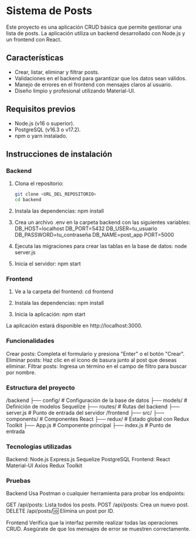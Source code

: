 # Sistema de Posts

Este proyecto es una aplicación CRUD básica que permite gestionar una lista de posts. La aplicación utiliza un backend desarrollado con Node.js y un frontend con React. 

## Características

- Crear, listar, eliminar y filtrar posts.
- Validaciones en el backend para garantizar que los datos sean válidos.
- Manejo de errores en el frontend con mensajes claros al usuario.
- Diseño limpio y profesional utilizando Material-UI.

## Requisitos previos

- Node.js (v16 o superior).
- PostgreSQL (v16.3 o v17.2).
- npm o yarn instalado.

## Instrucciones de instalación

### Backend

1. Clona el repositorio:
   ```bash
   git clone <URL_DEL_REPOSITORIO>
   cd backend

2. Instala las dependencias:
    npm install

3. Crea un archivo .env en la carpeta backend con las siguientes variables:
    DB_HOST=localhost
    DB_PORT=5432
    DB_USER=tu_usuario
    DB_PASSWORD=tu_contraseña
    DB_NAME=post_app
    PORT=5000

4. Ejecuta las migraciones para crear las tablas en la base de datos:
    node server.js

5. Inicia el servidor:
    npm start

### Frontend

1. Ve a la carpeta del frontend:
    cd frontend

2. Instala las dependencias:
    npm install

3. Inicia la aplicación:
    npm start

La aplicación estará disponible en http://localhost:3000.


### Funcionalidades

Crear posts: Completa el formulario y presiona "Enter" o el botón "Crear".
Eliminar posts: Haz clic en el ícono de basura junto al post que deseas eliminar.
Filtrar posts: Ingresa un término en el campo de filtro para buscar por nombre.

### Estructura del proyecto

/backend
  ├── config/        # Configuración de la base de datos
  ├── models/        # Definición de modelos Sequelize
  ├── routes/        # Rutas del backend
  ├── server.js      # Punto de entrada del servidor
/frontend
  ├── src/
      ├── components/ # Componentes React
      ├── redux/      # Estado global con Redux Toolkit
      ├── App.js      # Componente principal
      ├── index.js    # Punto de entrada

### Tecnologías utilizadas

Backend:
Node.js
Express.js
Sequelize
PostgreSQL
Frontend:
React
Material-UI
Axios
Redux Toolkit

### Pruebas

Backend
Usa Postman o cualquier herramienta para probar los endpoints:

GET /api/posts: Lista todos los posts.
POST /api/posts: Crea un nuevo post.
DELETE /api/posts/:id: Elimina un post por ID.

Frontend
Verifica que la interfaz permite realizar todas las operaciones CRUD.
Asegúrate de que los mensajes de error se muestren correctamente. 








